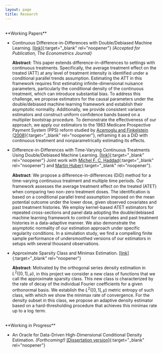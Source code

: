 ```yaml
---
layout: page
title: Research
---
```

<br/>
**Working Papers**

* Continuous Difference-in-Differences with Double/Debiased Machine Learning. [[link]](https://arxiv.org/abs/2408.10509){:target="_blank" rel="noopener"} *(Accepted for Publication, The Econometrics Journal)*

   **Abstract**: This paper extends difference-in-differences to settings with continuous treatments. Specifically, the average treatment effect on the treated (ATT) at any level of treatment intensity is identified under a conditional parallel trends assumption. Estimating the ATT in this framework requires first estimating infinite-dimensional nuisance parameters, particularly the conditional density of the continuous treatment, which can introduce substantial bias. To address this challenge, we propose estimators for the causal parameters under the double/debiased machine learning framework and establish their asymptotic normality. Additionally, we provide consistent variance estimators and construct uniform confidence bands based on a multiplier bootstrap procedure. To demonstrate the effectiveness of our approach, we apply our estimators to the 1983 Medicare Prospective Payment System (PPS) reform studied by [Acemoglu and Finkelstein (2008)](https://economics.mit.edu/sites/default/files/publications/Input%20and%20Technology%20Choices%20in%20Regulated%20Industri.pdf){:target="_blank" rel="noopener"}, reframing it as a DiD with continuous treatment and nonparametrically estimating its effects.
   
* Difference-in-Differences with Time-Varying Continuous Treatments Using Double/Debiased Machine Learning. [[link]](https://arxiv.org/abs/2410.21105){:target="_blank" rel="noopener"} Joint work with [Michel F. C. Haddad](https://www.qmul.ac.uk/sbm/staff/academic/profiles/haddadm.html){:target="_blank" rel="noopener"} and [Martin Huber](https://www.unifr.ch/directory/en/people/7260/c8d1a){:target="_blank" rel="noopener"}. 

  **Abstract**: We propose a diﬀerence-in-diﬀerences (DiD) method for a time-varying continuous treatment and multiple time periods. Our framework assesses the average treatment eﬀect on the treated (ATET) when comparing two non-zero treatment doses. The identification is based on a conditional parallel trend assumption imposed on the mean potential outcome under the lower dose, given observed covariates and past treatment histories. We employ kernel-based ATET estimators for repeated cross-sections and panel data adopting the double/debiased machine learning framework to control for covariates and past treatment histories in a data-adaptive manner. We also demonstrate the asymptotic normality of our estimation approach under specific regularity conditions. In a simulation study, we find a compelling finite sample performance of undersmoothed versions of our estimators in setups with several thousand observations.

* Approximate Sparsity Class and Minimax Estimation. [[link]](https://arxiv.org/abs/2508.09278){:target="_blank" rel="noopener"}

   **Abstract**: Motivated by the orthogonal series density estimation in $L^2([0,1],\mu)$, in this project we consider a new class of functions that we call the approximate sparsity class. This new class is characterized by the rate of decay of the individual Fourier coefficients for a given orthonormal basis. We establish the $L^2([0,1],\mu)$ metric entropy of such class, with which we show the minimax rate of convergence. For the density subset in this class, we propose an adaptive density estimator based on a hard-thresholding procedure that achieves this minimax rate up to a $\log$ term.

<br/>
**Working in Progress**

* An Oracle for Data-Driven High-Dimensional Conditional Density Estimation. *(Forthcoming!)* [[Dissertation version]](https://escholarship.org/uc/item/9163f0mg){:target="_blank" rel="noopener"}
